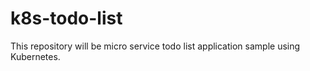# k8s-todo-list
This repository will be micro service todo list application sample using Kubernetes.
